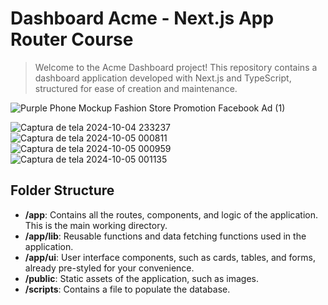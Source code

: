 # Dashboard Acme - Next.js App Router Course

> Welcome to the Acme Dashboard project! This repository contains a dashboard application developed with Next.js and TypeScript, structured for ease of creation and maintenance.

![Purple Phone Mockup Fashion Store Promotion Facebook Ad (1)](https://github.com/user-attachments/assets/1d1556d3-a88e-494a-9504-498008165259)

![Captura de tela 2024-10-04 233237](https://github.com/user-attachments/assets/4b64cbea-f57c-4a98-ad70-1495cd25cf83)
![Captura de tela 2024-10-05 000811](https://github.com/user-attachments/assets/b062c087-e568-492b-a6da-9b29b0a501da)
![Captura de tela 2024-10-05 000959](https://github.com/user-attachments/assets/8cd8a9c3-1631-4316-9684-b3f57117245a)
![Captura de tela 2024-10-05 001135](https://github.com/user-attachments/assets/05c09242-1d9d-48df-82af-7331e9214999)


## Folder Structure
- **/app**: Contains all the routes, components, and logic of the application. This is the main working directory.
- **/app/lib**: Reusable functions and data fetching functions used in the application.
- **/app/ui**: User interface components, such as cards, tables, and forms, already pre-styled for your convenience.
- **/public**: Static assets of the application, such as images.
- **/scripts**: Contains a file to populate the database.

